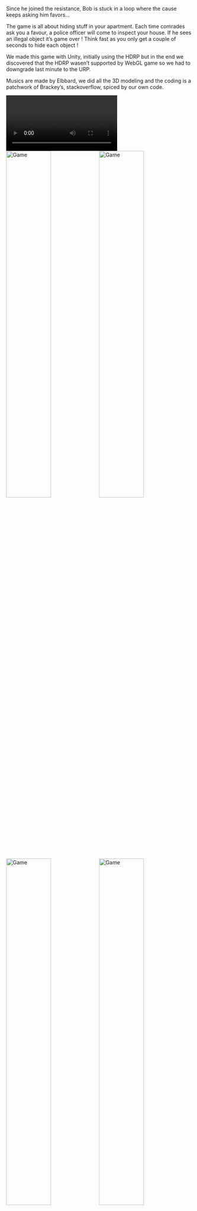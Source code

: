 Since he joined the resistance, Bob is stuck in a loop where the cause keeps asking him favors…

The game is all about hiding stuff in your apartment. Each time comrades ask you a favour, a police officer will come to inspect your house. If he sees an illegal object it’s game over ! Think fast as you only get a couple of seconds to hide each object !

We made this game with Unity, initially using the HDRP but in the end we discovered that the HDRP wasen’t supported by WebGL game so we had to downgrade last minute to the URP.

Musics are made by Elbbard, we did all the 3D modeling and the coding is a patchwork of Brackey’s, stackoverflow, spiced by our own code.

<video  loop>
  <source src="assets/posts/2020-09-08-nothing-to-hide/1.mp4" type="video/mp4">
</video>

<img src="assets/posts/2020-09-08-nothing-to-hide/1.webp" width="49%" alt="Game" title="Game" />
<img src="assets/posts/2020-09-08-nothing-to-hide/2.webp" width="49%" alt="Game" title="Game" />
<img src="assets/posts/2020-09-08-nothing-to-hide/3.webp" width="49%" alt="Game" title="Game" />
<img src="assets/posts/2020-09-08-nothing-to-hide/4.webp" width="49%" alt="Game" title="Game" />
*Screenshots taken from the game*
